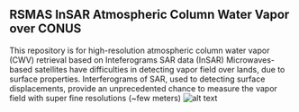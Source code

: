 ## RSMAS InSAR Atmospheric Column Water Vapor over CONUS

This repository is for high-resolution atmospheric column water vapor (CWV) retrieval based on Inteferograms SAR data (InSAR)
Microwaves-based satellites have difficulties in detecting vapor field over lands, due to surface properties.
Interferograms of SAR, used to detecting surface displacements, provide an unprecedented chance to measure the vapor field with super fine resolutions (~few meters)
![alt text](https://github.com/weiming9115/RSMAS_InSAR_CWV/doc/InSAR_GPS_views.png?raw=true)
